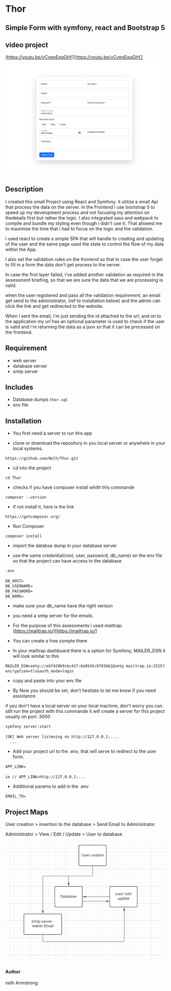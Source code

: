# Thor

## Simple Form with symfony, react and Bootstrap 5

## video project 

(https://youtu.be/vCvenEqqGhY)[https://youtu.be/vCvenEqqGhY]


![Optional Text](/assets/images/image-1.png)

## Description

I created this small Project using React and Symfony. it utilize a small Api that process the data on the server. 
In the Frontend i use bootstrap 5 to speed up my development process and not focusing my attention on thedetails first but rather the logic. I also integrated sass and webpack  to compile and bundle my styling even though i didn't use it.
That allowed me to maximise the time that i had to focus on the logic and the validation. 

I used react to create a simple SPA that will handle to creating and updating of the user and the same page used the state to control the flow of my data within the App. 

I also set the validation rules on the frontend so that in case the user forget to fill in a form the data don't get process to the server.

In case the first layer failed, i've added another validation as required in the assessment briefing, so that we are sure the data that we are processing is valid.

when the user registered and pass all the validation requirement, an email get send to the administrator, (ref to installation below) and the admin can click the link and get redirected to the website.

When i sent the email, i'm just sending the id attached to the url, and on to the application my url has an optional parameter is used to check if the user is valid and i'm returning the data as a json so that it can be processed on the frontend.


## Requirement
- web server
- database server
- smtp server

## Includes
- Database dumps `thor.sql`
- env file

## Installation

- You first need a server to run this app

- clone or download the repository in you local server or anywhere in your local systems.

```
https://github.com/Nelh/Thor.git

```

- cd into the project

```
cd Thor

```

- checks if you have composer install whith this commande

```
composer --version
```

- if not install it, here is the link

```
https://getcomposer.org/
```

- Run Composer

```
composer install
```

- import the databse dump in your database server

- use the same credential(root, user, password, db_name) on the env file so that the project can have access to the database

```
.env

DB_HOST=
DB_USERNAME=
DB_PASSWORD=
DB_NAME=

```
- make sure your db_name have the right verison

- you need a smtp server for the emails.

- For the purpose of this assessments i used mailtrap. (https://mailtrap.io/)[https://mailtrap.io/]

- You can create a free compte there

- In your mailtrap dashboard there is a option for Symfony, MAILER_DSN it will look similar to this

```
MAILER_DSN=smtp://ebf420b9cbc41f:8a9545c9703b61@smtp.mailtrap.io:2525?encryption=tls&auth_mode=login
```

- copy and paste into your env file

- By Now you should be set, don't hesitate to let me know if you need assistance.


if you don't have a local server on your local machine, don't worry you can still run the project with this commande it will create a server for this project usually on port :3000

```
symfony server:start

[OK] Web server listening on http://127.0.0.1:....
  ...
```

- Add your project url to the .env, that will serve to redirect to the user form.

```
APP_LINK=

ie // APP_LINK=http://127.0.0.1:...
```

- Additional params to add in the .env

```
EMAIL_TO=
```

## Project Maps

User creation > insertion to the database > Send Email to Administrator

Administrator > View / Edit / Update > User to database

![Optional Text](/assets/images/image-3.png)



#### Author
nelh Armstrong